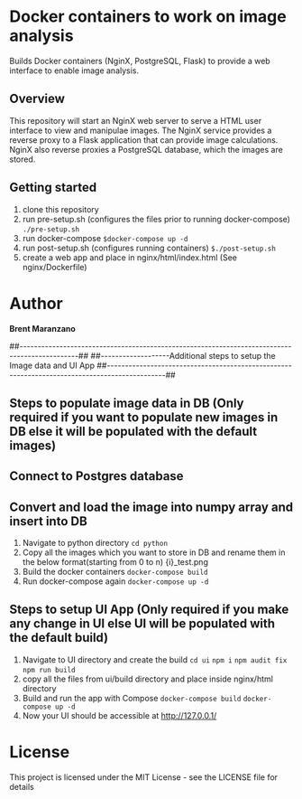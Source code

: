 # Docker containers to work on image analysis
Builds Docker containers (NginX, PostgreSQL, Flask) to provide
a web interface to enable image analysis.

## Overview
This repository will start an NginX web server to serve a HTML user interface
to view and manipulae images. The NginX service provides a reverse proxy
to a Flask application that can provide image calculations. NginX also reverse
proxies a PostgreSQL database, which the images are stored.

## Getting started
1. clone this repository
2. run pre-setup.sh (configures the files prior to running docker-compose)
`./pre-setup.sh`
2. run docker-compose
`$docker-compose up -d`
3. run post-setup.sh (configures running containers)
`$./post-setup.sh`
4. create a web app and place in nginx/html/index.html (See nginx/Dockerfile)

# Author

**Brent Maranzano**

##----------------------------------------------------------------------------------------------##
##-------------------Additional steps to setup the Image data and UI App
##----------------------------------------------------------------------------------------------##

## Steps to populate image data in DB (Only required if you want to populate new images in DB else it will be populated with the default images)
## Connect to Postgres database
## Convert and load the image into numpy array and insert into DB
1. Navigate to python directory
`cd python`
2. Copy all the images which you want to store in DB and rename them in the below format(starting from 0 to n)
{i}_test.png
3. Build the docker containers
`docker-compose build`
4. Run docker-compose again
`docker-compose up -d`

## Steps to setup UI App (Only required if you make any change in UI else UI will be populated with the default build)
1. Navigate to UI directory and create the build
`cd ui`
`npm i`
`npm audit fix`
`npm run build`
2. copy all the files from ui/build directory and place inside nginx/html directory
3. Build and run the app with Compose
`docker-compose build`
`docker-compose up -d`
4. Now your UI should be accessible at http://127.0.0.1/

# License

This project is licensed under the MIT License - see the LICENSE file for details
